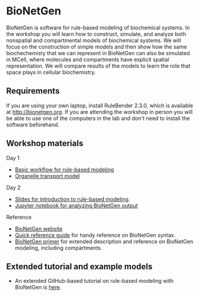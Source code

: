 # BioNetGen

BioNetGen is software for rule-based modeling of biochemical systems. In the workshop you will learn how to construct, simulate, and analyze both nonspatial and compartmental models of biochemical systems. We will focus on the construction of simple models and then show how the same biochechemisty that we can represent in BioNetGen can also be simulated in MCell, where molecules and compartments have explicit spatial representation. We will compare results of the models to learn the role that space plays in cellular biochemistry.

## Requirements

If you are using your own laptop, install RuleBender 2.3.0, which is available at http://bionetgen.org. If you are attending the workshop in person you will be able to use one of the computers in the lab and don't need to install the software beforehand.

## Workshop materials

Day 1
* [Basic workflow for rule-based modeling](https://www.dropbox.com/s/gyjyv7dm0ndpd7p/RBM-workflow.pptx?dl=0)
* [Organelle transport model](organelle_transport.bngl)

Day 2
* [Slides for introduction to rule-based modeling](https://www.dropbox.com/s/1098dk2l43wqn57/MMBios2019Workshop-RBM-overview.pptx?dl=0).
* [Jupyter notebook for analyzing BioNetGen output](Workshop2019_Notebook.ipynb)

Reference
* [BioNetGen website](http://bionetgen.org)
* [Quick reference guide](https://drive.google.com/file/d/0B2lPm2_GUE01X3ZaamZxUl80NTA/edit) for handy reference on BioNetGen syntax.
* [BioNetGen primer](https://www.dropbox.com/s/rm0535pgom2zr6i/Sekar-RuleBasedPrimer-2012.pdf?dl=0) for extended description and reference on BioNetGen modeling, including compartments.

## Extended tutorial and example models

* An extended GitHub-based tutorial on rule-based modeling with BioNetGen is [here](https://github.com/RuleWorld/BNGTutorial/blob/master/README.md).
